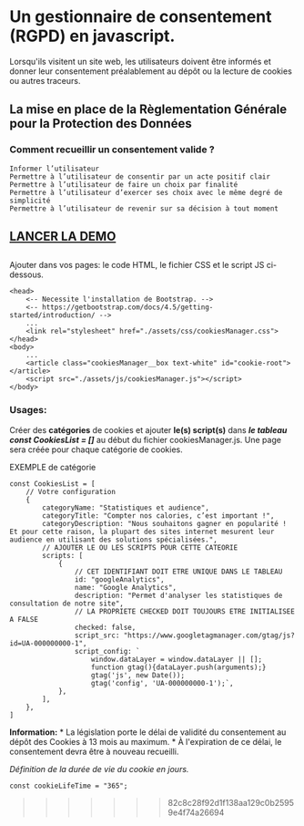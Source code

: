 # Un gestionnaire de consentement (RGPD) en javascript.
Lorsqu'ils visitent un site web, les utilisateurs doivent être informés et donner leur consentement préalablement au dépôt ou la lecture de cookies ou autres traceurs.

## La mise en place de la Règlementation Générale pour la Protection des Données
### Comment recueillir un consentement valide ?
    Informer l’utilisateur
    Permettre à l’utilisateur de consentir par un acte positif clair
    Permettre à l’utilisateur de faire un choix par finalité
    Permettre à l’utilisateur d’exercer ses choix avec le même degré de simplicité
    Permettre à l’utilisateur de revenir sur sa décision à tout moment

## [LANCER LA DEMO](https://ricou12.github.io/Gestionnaire-de-consentement/)

##
Ajouter dans vos pages: le code HTML, le fichier CSS et le script JS ci-dessous.

    <head>
        <-- Necessite l'installation de Bootstrap. -->
        <-- https://getbootstrap.com/docs/4.5/getting-started/introduction/ -->
        ...
        <link rel="stylesheet" href="./assets/css/cookiesManager.css"> 
    </head>
    <body>
        ...
        <article class="cookiesManager__box text-white" id="cookie-root"></article>
        <script src="./assets/js/cookiesManager.js"></script>
    </body>
  


### Usages: 
Créer des **catégories** de cookies et ajouter **le(s) script(s)** dans ***le tableau const CookiesList = []*** au début du fichier cookiesManager.js.
Une page sera créée pour chaque catégorie de cookies.

EXEMPLE de catégorie

    const CookiesList = [
        // Votre configuration
        {
            categoryName: "Statistiques et audience",
            categoryTitle: "Compter nos calories, c’est important !",
            categoryDescription: "Nous souhaitons gagner en popularité ! Et pour cette raison, la plupart des sites internet mesurent leur audience en utilisant des solutions spécialisées.",
            // AJOUTER LE OU LES SCRIPTS POUR CETTE CATEORIE
            scripts: [
                {
                    // CET IDENTIFIANT DOIT ETRE UNIQUE DANS LE TABLEAU
                    id: "googleAnalytics",
                    name: "Google Analytics",
                    description: "Permet d'analyser les statistiques de consultation de notre site",
                    // LA PROPRIETE CHECKED DOIT TOUJOURS ETRE INITIALISEE A FALSE
                    checked: false,
                    script_src: "https://www.googletagmanager.com/gtag/js?id=UA-000000000-1",
                    script_config: `
                        window.dataLayer = window.dataLayer || [];
                        function gtag(){dataLayer.push(arguments);}
                        gtag('js', new Date());
                        gtag('config', 'UA-000000000-1');`,
                },
            ],
        },
    ]


**Information:**
    * La législation porte le délai de validité du consentement au dépôt des Cookies à 13 mois au maximum.
    * À l'expiration de ce délai, le consentement devra être à nouveau recueilli.
 
*Définition de la durée de vie du cookie en jours.*
    
    const cookieLifeTime = "365";
>>>>>>> 82c8c28f92d1f138aa129c0b25959e4f74a26694
